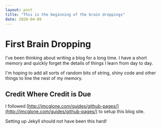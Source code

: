 ```yaml
---
layout: post
title: "This is the beginning of the brain droppings"
date: 2020-04-09
---
```


# First Brain Dropping

I've been thinking about writing a blog for a long time.  I have a short memory and quickly forget the details of things I learn from day to day.

I'm hoping to add all sorts of random bits of string, shiny code and other things to line the nest of my memory. 

## Credit Where Credit is Due

I followed [http://jmcglone.com/guides/github-pages/](http://jmcglone.com/guides/github-pages/) to setup this blog site.  

Setting up Jekyll should not have been this hard!
